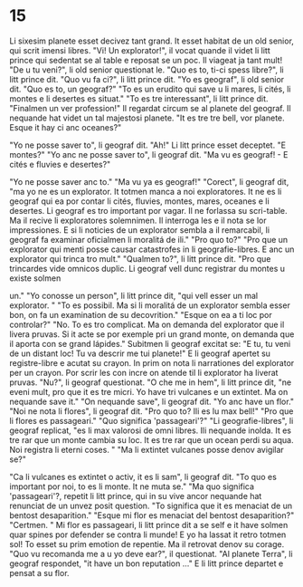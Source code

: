 # 15

Li sixesim planete esset decivez tant grand. It esset habitat de un old senior, qui scrit imensi libres.
"Vi! Un explorator!", il vocat quande il videt li litt prince qui sedentat se al table e reposat se un
poc. Il viageat ja tant mult!
"De u tu veni?", li old senior questionat le.
"Quo es to, ti-ci spess libre?", li litt prince dit. "Quo vu fa ci?", li litt prince dit.
"Yo es geograf", li old senior dit.
"Quo es to, un geograf?"
"To es un erudito qui save u li mares, li cités, li montes e li desertes es situat."
"To es tre interessant", li litt prince dit. "Finalmen un ver profession!"
Il regardat circum se al planete del geograf. Il nequande hat videt un tal majestosi planete.
"It es tre tre bell, vor planete. Esque it hay ci anc oceanes?"

"Yo ne posse saver to", li geograf dit.
"Ah!" Li litt prince esset deceptet. "E montes?"
"Yo anc ne posse saver to", li geograf dit.
"Ma vu es geograf! - E cités e fluvies e desertes?"

"Yo ne posse saver anc to."
"Ma vu ya es geograf!"
"Corect", li geograf dit, "ma yo ne es un explorator. It totmen manca a noi exploratores. It ne es li
geograf qui ea por contar li cités, fluvies, montes, mares, oceanes e li desertes. Li geograf es tro
important por vagar. Il ne forlassa su scri-table. Ma il recive li exploratores solemnimen. Il interroga
les e il nota se lor impressiones. E si li noticies de un explorator sembla a il remarcabil, li geograf fa
examinar oficialmen li moralitá de ili."
"Pro quo to?"
"Pro que un explorator qui menti posse causar catastrofes in li geografie-libres. E anc un explorator
qui trinca tro mult."
"Qualmen to?", li litt prince dit.
"Pro que trincardes vide omnicos duplic. Li geograf vell dunc registrar du montes u existe solmen

un."
"Yo conosse un person", li litt prince dit, "qui vell esser un mal explorator. "
"To es possibil. Ma si li moralitá de un explorator sembla esser bon, on fa un examination de su
decovrition."
"Esque on ea a ti loc por controlar?"
"No. To es tro complicat. Ma on demanda del explorator que il livera pruvas. Si it acte se por
exemple pri un grand monte, on demanda que il aporta con se grand lápides."
Subitmen li geograf excitat se:
"E tu, tu veni de un distant loc! Tu va descrir me tui planete!"
E li geograf apertet su registre-libre e acutat su crayon.
In prim on nota li narrationes del explorator per un crayon. Por scrir les con incre on atende til li
explorator ha liverat pruvas.
"Nu?", li geograf questionat.
"O che me in hem", li litt prince dit, "ne eveni mult, pro que it es tre micri. Yo have tri vulcanes e un
extintet. Ma on nequande save it."
"On nequande save", li geograf dit.
"Yo anc have un flor."
"Noi ne nota li flores", li geograf dit.
"Pro quo to? Ili es lu max bell!"
"Pro que li flores es passageari."
"Quo significa 'passageari'?"
"Li geografie-libres", li geograf replicat, "es li max valorosi de omni libres. Ili nequande inolda. It
es tre rar que un monte cambia su loc. It es tre rar que un ocean perdi su aqua. Noi registra li eterni
coses. "
"Ma li extintet vulcanes posse denov avigilar se?"

"Ca li vulcanes es extintet o activ, it es li sam", li geograf dit. "To quo es important por noi, to es li
monte. It ne muta se."
"Ma quo significa 'passageari'?, repetit li litt prince, qui in su vive ancor nequande hat renunciat de
un unvez posit question.
"To significa que it es menaciat de un bentost desaparition."
"Esque mi flor es menaciat del bentost desaparition?"
"Certmen. "
Mi flor es passageari, li litt prince dit a se self e it have solmen quar spines por defender se contra li
munde! E yo ha lassat it retro totmen sol!
To esset su prim emotion de repentie. Ma il retrovat denov su corage.
"Quo vu recomanda me a u yo deve ear?", il questionat.
"Al planete Terra", li geograf respondet, "it have un bon reputation ..."
E li litt prince departet e pensat a su flor.

